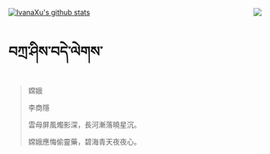 [![IvanaXu's github stats](https://github-readme-stats.vercel.app/api?username=IvanaXu&show_icons=true&theme=vue-dark)](https://github.com/anuraghazra/github-readme-stats)
<img align="right" src="https://github-readme-stats.vercel.app/api/top-langs/?username=IvanaXu&langs_count=3&theme=graywhite" />
# བཀྲ་ཤིས་བདེ་ལེགས་
> 嫦娥
> 
> 李商隱
> 
> 雲母屏風燭影深，長河漸落曉星沉。
> 
> 嫦娥應悔偷靈藥，碧海青天夜夜心。
>